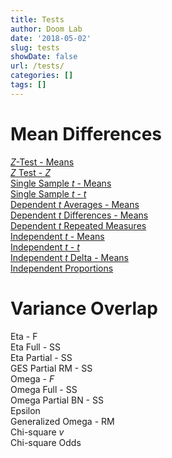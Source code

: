 ```yaml
---
title: Tests
author: Doom Lab
date: '2018-05-02'
slug: tests
showDate: false
url: /tests/
categories: []
tags: []
---
```


# Mean Differences  
  [*Z*-Test - Means](ztestmeans.html)       
  [*Z* Test - *Z*](ztestz.html)        
  [Single Sample *t* - Means](singletmeans.html)     
  [Single Sample *t* - *t*](singlett.html)       
  [Dependent *t* Averages - Means](deptavgm.html)         
  [Dependent *t* Differences - Means](deptdiffm.html)     
  [Dependent *t* Repeated Measures](deptrm.html)        
  [Independent *t* - Means](indtm.html)      
  [Independent *t* - *t*](indtt.html)      
  [Independent *t* Delta - Means](indtd.html)   
  [Independent Proportions](independentproportions.html)   
  
# Variance Overlap  
  Eta - F  
  Eta Full - SS  
  Eta Partial - SS  
  GES Partial RM - SS  
  Omega - *F*  
  Omega Full - SS  
  Omega Partial BN - SS  
  Epsilon  
  Generalized Omega - RM  
  Chi-square *v*  
  Chi-square Odds  
  
<!--more-->